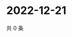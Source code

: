 # 2022-12-21

共 0 条

<!-- BEGIN WEIBO -->
<!-- 最后更新时间 Wed Dec 21 2022 07:13:33 GMT+0800 (China Standard Time) -->

<!-- END WEIBO -->

